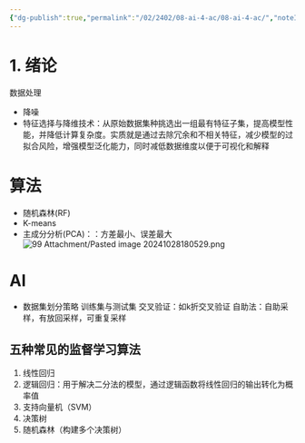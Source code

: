```yaml
---
{"dg-publish":true,"permalink":"/02/2402/08-ai-4-ac/08-ai-4-ac/","noteIcon":"","created":"2025-01-31T00:35","updated":"2025-07-01T13:38"}
---
```


# 1. 绪论
数据处理
- 降噪
- 特征选择与降维技术：从原始数据集种挑选出一组最有特征子集，提高模型性能，并降低计算复杂度。实质就是通过去除冗余和不相关特征，减少模型的过拟合风险，增强模型泛化能力，同时减低数据维度以便于可视化和解释
# 算法
- 随机森林(RF)
- K-means
- 主成分分析(PCA)：：方差最小、误差最大![99 Attachment/Pasted image 20241028180529.png](/img/user/99%20Attachment/Pasted%20image%2020241028180529.png)
# AI
- 数据集划分策略
训练集与测试集
交叉验证：如k折交叉验证
自助法：自助采样，有放回采样，可重复采样
## 五种常见的监督学习算法
1. 线性回归
2. 逻辑回归：用于解决二分法的模型，通过逻辑函数将线性回归的输出转化为概率值
3. 支持向量机（SVM）
4. 决策树
5. 随机森林（构建多个决策树）

